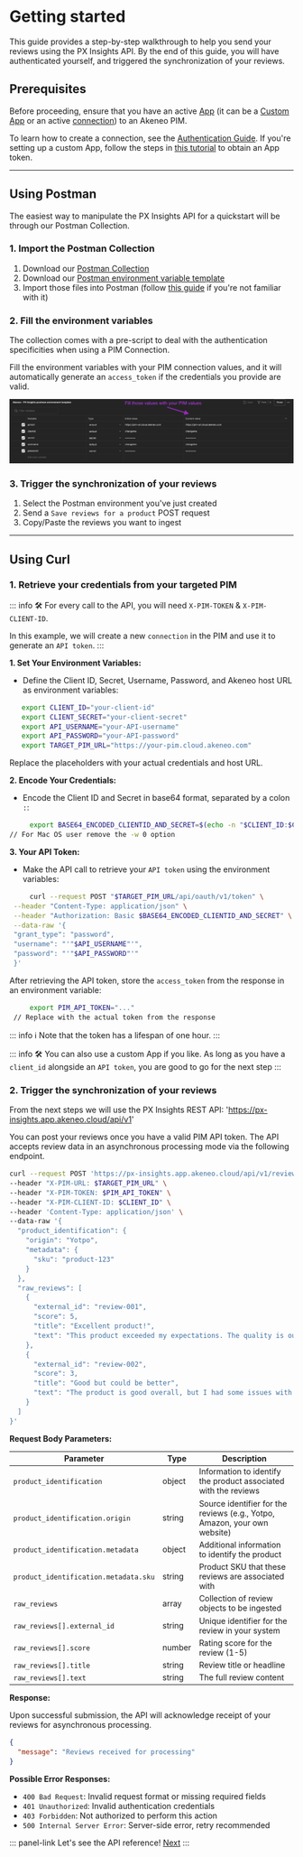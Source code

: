 # Getting started

This guide provides a step-by-step walkthrough to help you send your reviews using the PX Insights API. By the end of this guide, you will have authenticated yourself, and triggered the synchronization of your reviews.

## Prerequisites

Before proceeding, ensure that you have an active <a href="https://api.akeneo.com/apps/overview.html#whats-an-akeneo-app" target="_blank">App</a> (it can be a <a href="https://api.akeneo.com/apps/create-custom-app.html" target="_blank">Custom App</a> or an active <a href="https://api.akeneo.com/getting-started/connect-the-pim-4x/step-1.html#you-said-connection" target="_blank">connection</a>) to an Akeneo PIM.

To learn how to create a connection, see the <a href="https://api-dev.akeneo.com/documentation/authentication.html#client-idsecret-generation" target="_blank">Authentication Guide</a>. If you're setting up a custom App, follow the steps in <a href="https://api-dev.akeneo.com/tutorials/how-to-get-your-app-token.html" target="_blank">this tutorial</a> to obtain an App token.

---

## Using Postman

The easiest way to manipulate the PX Insights API for a quickstart will be through our Postman Collection.

### 1. Import the Postman Collection

1. Download our <a href="https://storage.googleapis.com/akecld-prd-cipr-prd-api-assets/generated_postman_collection.json" target="_blank">Postman Collection</a>
2. Download our <a href="https://storage.googleapis.com/akecld-prd-cipr-prd-api-assets/postman_environment_template.json" target="_blank">Postman environment variable template</a>
3. Import those files into Postman (follow <a href="https://learning.postman.com/docs/getting-started/importing-and-exporting/importing-data/" target="_blank">this guide</a> if you're not familiar with it)

### 2. Fill the environment variables

The collection comes with a pre-script to deal with the authentication specificities when using a PIM Connection.

Fill the environment variables with your PIM connection values, and it will automatically generate an `access_token` if the credentials you provide are valid.

![postman-collection.png](../img/px-insights/postman-collection.png)

### 3. Trigger the synchronization of your reviews

1. Select the Postman environment you've just created
2. Send a `Save reviews for a product` POST request
3. Copy/Paste the reviews you want to ingest

---

## Using Curl

### 1. Retrieve your credentials from your targeted PIM

::: info
🛠 For every call to the API, you will need `X-PIM-TOKEN` & `X-PIM-CLIENT-ID`.

In this example, we will create a new `connection` in the PIM and use it to generate an `API token`.
:::

**1. Set Your Environment Variables:**
   - Define the Client ID, Secret, Username, Password, and Akeneo host URL as environment variables:

   ```bash [snippet:Shell]
      export CLIENT_ID="your-client-id"
      export CLIENT_SECRET="your-client-secret"
      export API_USERNAME="your-API-username"
      export API_PASSWORD="your-API-password"
      export TARGET_PIM_URL="https://your-pim.cloud.akeneo.com"
   ```
   Replace the placeholders with your actual credentials and host URL.

**2. Encode Your Credentials:**
   - Encode the Client ID and Secret in base64 format, separated by a colon `:`:
   ```bash [snippet:Shell]
        export BASE64_ENCODED_CLIENTID_AND_SECRET=$(echo -n "$CLIENT_ID:$CLIENT_SECRET" | base64 -w 0)
   // For Mac OS user remove the -w 0 option
   ```

**3.  Your API Token:**
   - Make the API call to retrieve your `API token` using the environment variables:
   ```bash [snippet:Shell]
        curl --request POST "$TARGET_PIM_URL/api/oauth/v1/token" \
    --header "Content-Type: application/json" \
    --header "Authorization: Basic $BASE64_ENCODED_CLIENTID_AND_SECRET" \
    --data-raw '{
    "grant_type": "password",
    "username": "'"$API_USERNAME"'",
    "password": "'"$API_PASSWORD"'"
    }'
   ```
   After retrieving the API token, store the `access_token` from the response in an environment variable:
   ```bash [snippet:Shell]
        export PIM_API_TOKEN="..."
    // Replace with the actual token from the response
   ```

   ::: info
   ℹ️ Note that the token has a lifespan of one hour.
   :::

   ::: info
   🛠 You can also use a custom App if you like. As long as you have a `client_id` alongside an `API token`, you are good to go for the next step
   :::

### 2. Trigger the synchronization of your reviews

From the next steps we will use the PX Insights REST API: 'https://px-insights.app.akeneo.cloud/api/v1'

You can post your reviews once you have a valid PIM API token. The API accepts review data in an asynchronous processing mode via the following endpoint.

```bash [snippet:Shell]
curl --request POST 'https://px-insights.app.akeneo.cloud/api/v1/reviews/ingest/async' \
--header "X-PIM-URL: $TARGET_PIM_URL" \
--header "X-PIM-TOKEN: $PIM_API_TOKEN" \
--header "X-PIM-CLIENT-ID: $CLIENT_ID" \
--header 'Content-Type: application/json' \
--data-raw '{
  "product_identification": {
    "origin": "Yotpo",
    "metadata": {
      "sku": "product-123"
    }
  },
  "raw_reviews": [
    {
      "external_id": "review-001",
      "score": 5,
      "title": "Excellent product!",
      "text": "This product exceeded my expectations. The quality is outstanding and it works perfectly."
    },
    {
      "external_id": "review-002",
      "score": 3,
      "title": "Good but could be better",
      "text": "The product is good overall, but I had some issues with the packaging."
    }
  ]
}'
```

**Request Body Parameters:**

| Parameter | Type | Description |
|-----------|------|-------------|
| `product_identification` | object | Information to identify the product associated with the reviews |
| `product_identification.origin` | string | Source identifier for the reviews (e.g., Yotpo, Amazon, your own website) |
| `product_identification.metadata` | object | Additional information to identify the product |
| `product_identification.metadata.sku` | string | Product SKU that these reviews are associated with |
| `raw_reviews` | array | Collection of review objects to be ingested |
| `raw_reviews[].external_id` | string | Unique identifier for the review in your system |
| `raw_reviews[].score` | number | Rating score for the review (1-5) |
| `raw_reviews[].title` | string | Review title or headline |
| `raw_reviews[].text` | string | The full review content |

**Response:**

Upon successful submission, the API will acknowledge receipt of your reviews for asynchronous processing.

```json [snippet:Response]
{
  "message": "Reviews received for processing"
}
```

**Possible Error Responses:**

- `400 Bad Request`: Invalid request format or missing required fields
- `401 Unauthorized`: Invalid authentication credentials
- `403 Forbidden`: Not authorized to perform this action
- `500 Internal Server Error`: Server-side error, retry recommended

::: panel-link Let's see the API reference! [Next](/px-insights/api-reference.html)
:::
